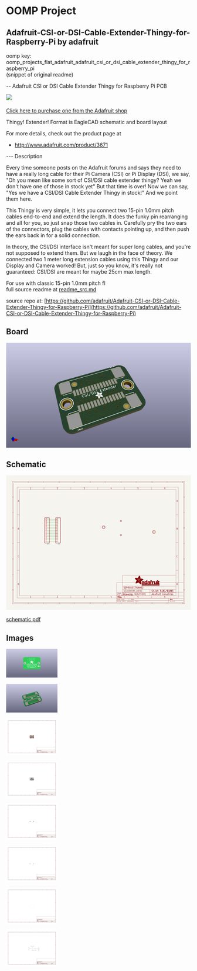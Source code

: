 # OOMP Project  
## Adafruit-CSI-or-DSI-Cable-Extender-Thingy-for-Raspberry-Pi  by adafruit  
  
oomp key: oomp_projects_flat_adafruit_adafruit_csi_or_dsi_cable_extender_thingy_for_raspberry_pi  
(snippet of original readme)  
  
-- Adafruit CSI or DSI Cable Extender Thingy for Raspberry Pi PCB  
  
<a href="http://www.adafruit.com/products/3671"><img src="assets/image.jpg?raw=true" width="500px"><br/>  
Click here to purchase one from the Adafruit shop</a>  
  
Thingy! Extender! Format is EagleCAD schematic and board layout  
  
For more details, check out the product page at  
* http://www.adafruit.com/product/3671  
  
--- Description  
  
Every time someone posts on the Adafruit forums and says they need to have a really long cable for their Pi Camera (CSI) or Pi Display (DSI), we say, "Oh you mean like some sort of CSI/DSI cable extender thingy? Yeah we don't have one of those in stock yet" But that time is over! Now we can say, "Yes we have a CSI/DSI Cable Extender Thingy in stock!" And we point them here.  
  
This Thingy is very simple, it lets you connect two 15-pin 1.0mm pitch cables end-to-end and extend the length. It does the funky pin rearranging and all for you, so just snap those two cables in. Carefully pry the two ears of the connectors, plug the cables with contacts pointing up, and then push the ears back in for a solid connection.  
  
In theory, the CSI/DSI interface isn't meant for super long cables, and you're not supposed to extend them. But we laugh in the face of theory. We connected two 1 meter long extension cables using this Thingy and our Display and Camera worked! But, just so you know, it's really not guaranteed: CSI/DSI are meant for maybe 25cm max length.  
  
For use with classic 15-pin 1.0mm pitch fl  
  full source readme at [readme_src.md](readme_src.md)  
  
source repo at: [https://github.com/adafruit/Adafruit-CSI-or-DSI-Cable-Extender-Thingy-for-Raspberry-Pi](https://github.com/adafruit/Adafruit-CSI-or-DSI-Cable-Extender-Thingy-for-Raspberry-Pi)  
## Board  
  
[![working_3d.png](working_3d_600.png)](working_3d.png)  
## Schematic  
  
[![working_schematic.png](working_schematic_600.png)](working_schematic.png)  
  
[schematic pdf](working_schematic.pdf)  
## Images  
  
[![working_3D_bottom.png](working_3D_bottom_140.png)](working_3D_bottom.png)  
  
[![working_3D_top.png](working_3D_top_140.png)](working_3D_top.png)  
  
[![working_assembly_page_01.png](working_assembly_page_01_140.png)](working_assembly_page_01.png)  
  
[![working_assembly_page_02.png](working_assembly_page_02_140.png)](working_assembly_page_02.png)  
  
[![working_assembly_page_03.png](working_assembly_page_03_140.png)](working_assembly_page_03.png)  
  
[![working_assembly_page_04.png](working_assembly_page_04_140.png)](working_assembly_page_04.png)  
  
[![working_assembly_page_05.png](working_assembly_page_05_140.png)](working_assembly_page_05.png)  
  
[![working_assembly_page_06.png](working_assembly_page_06_140.png)](working_assembly_page_06.png)  
